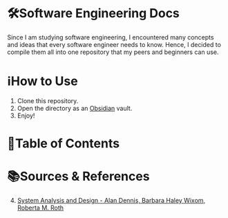
# 🛠️Software Engineering Docs

Since I am studying software engineering, I encountered many concepts and ideas that every software engineer needs to know. Hence, I decided to compile them all into one repository that my peers and beginners can use.

# ℹ️How to Use

1. Clone this repository.
2. Open the directory as an [Obsidian](https://obsidian.md/) vault.
3. Enjoy!

# 📃Table of Contents


# 📚Sources & References

4. [System Analysis and Design - Alan Dennis, Barbara Haley Wixom, Roberta M. Roth](https://www.uoitc.edu.iq/images/documents/informatics-institute/Competitive_exam/Systemanalysisanddesign.pdf)
